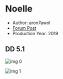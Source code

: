 # Noelle

* Author: aron7awol
* [Forum Post](https://www.avsforum.com/threads/bass-eq-for-filtered-movies.2995212/post-58839118)
* Production Year: 2019

## DD 5.1

![img 0](https://i.imgur.com/f3LIVpQ.jpg)

![img 1](https://i.imgur.com/hY4hABo.png)

